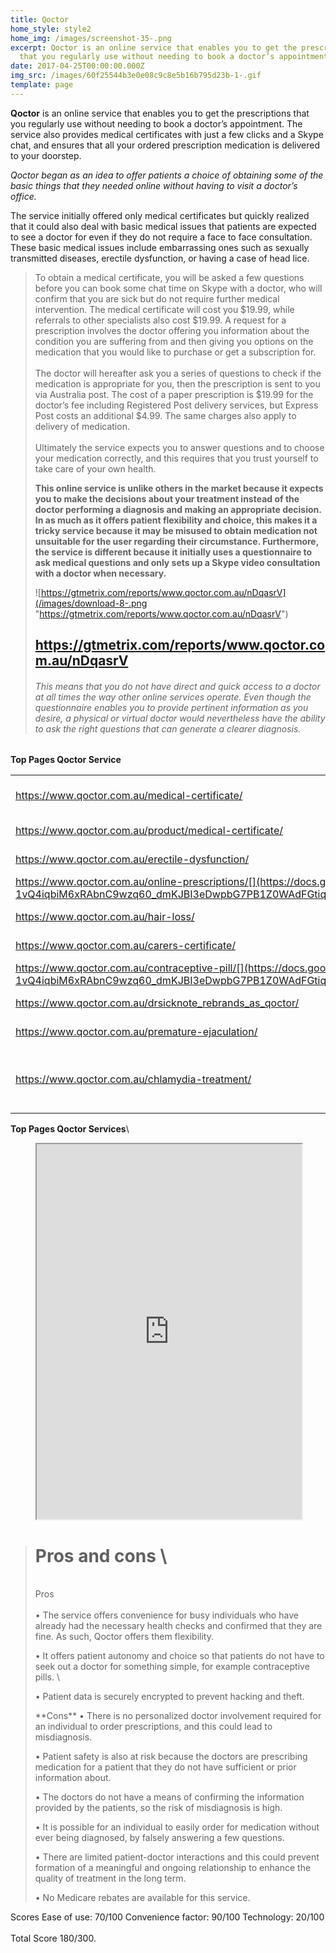 ```yaml
---
title: Qoctor
home_style: style2
home_img: /images/screenshot-35-.png
excerpt: Qoctor is an online service that enables you to get the prescriptions
  that you regularly use without needing to book a doctor’s appointment.
date: 2017-04-25T00:00:00.000Z
img_src: /images/60f25544b3e0e08c9c8e5b16b795d23b-1-.gif
template: page
---
```

**Qoctor** is an online service that enables you to get the prescriptions that you regularly use without needing to book a doctor’s appointment. The service also provides medical certificates with just a few clicks and a Skype chat, and ensures that all your ordered prescription medication is delivered to your doorstep. 

*Qoctor began as an idea to offer patients a choice of obtaining some of the basic things that they needed online without having to visit a doctor’s office.* 

The service initially offered only medical certificates but quickly realized that it could also deal with basic medical issues that patients are expected to see a doctor for even if they do not require a face to face consultation. These basic medical issues include embarrassing ones such as sexually transmitted diseases, erectile dysfunction, or having a case of head lice. 

>  To obtain a medical certificate, you will be asked a few questions before you can book some chat time on Skype with a doctor, who will confirm that you are sick but do not require further medical intervention. The medical certificate will cost you $19.99, while referrals to other specialists also cost $19.99. A request for a prescription involves the doctor offering you information about the condition you are suffering from and then giving you options on the medication that you would like to purchase or get a subscription for. \
> \
> The doctor will hereafter ask you a series of questions to check if the medication is appropriate for you, then the prescription is sent to you via Australia post. The cost of a paper prescription is $19.99 for the doctor’s fee including Registered Post delivery services, but Express Post costs an additional $4.99. The same charges also apply to delivery of medication. \
> \
> Ultimately the service expects you to answer questions and to choose your medication correctly, and this requires that you trust yourself to take care of your own health. 
>
> **This online service is unlike others in the market because it expects you to make the decisions about your treatment instead of the doctor performing a diagnosis and making an appropriate decision. In as much as it offers patient flexibility and choice, this makes it a tricky service because it may be misused to obtain medication  not unsuitable for the user regarding their circumstance. Furthermore, the service is different because it initially uses a questionnaire to ask medical questions and only sets up a Skype video consultation with a doctor when necessary.** 
>
> ![https://gtmetrix.com/reports/www.qoctor.com.au/nDqasrV](/images/download-8-.png "https://gtmetrix.com/reports/www.qoctor.com.au/nDqasrV")
>
> ## <https://gtmetrix.com/reports/www.qoctor.com.au/nDqasrV>
>
> ###### [](https://gtmetrix.com/reports/www.qoctor.com.au/nDqasrV)This means that you do not have direct and quick access to a doctor at all times the way other online services operate. Even though the questionnaire enables you to provide pertinent information as you desire, a physical or virtual doctor would nevertheless have the ability to ask the right questions that can generate a clearer diagnosis.

**Top Pages Qoctor Service**

|                                                                                                                                                                                            |                                                                                                                                                                                     |
| ------------------------------------------------------------------------------------------------------------------------------------------------------------------------------------------ | ----------------------------------------------------------------------------------------------------------------------------------------------------------------------------------- |
| https://www.qoctor.com.au/medical-certificate/                                                                                                                                             | [online medical certificate](https://docs.google.com/spreadsheets/d/e/2PACX-1vQ4iqbiM6xRAbnC9wzq60_dmKJBI3eDwpbG7PB1Z0WAdFGtiqHV8Y6uOHkOR5DkMlTbjLebhcjSCtSJ/pubhtml)               |
| https://www.qoctor.com.au/product/medical-certificate/                                                                                                                                     | [medical certificate](https://docs.google.com/spreadsheets/d/e/2PACX-1vQ4iqbiM6xRAbnC9wzq60_dmKJBI3eDwpbG7PB1Z0WAdFGtiqHV8Y6uOHkOR5DkMlTbjLebhcjSCtSJ/pubhtml)                      |
| https://www.qoctor.com.au/erectile-dysfunction/                                                                                                                                            | [buy viagra online](https://docs.google.com/spreadsheets/d/e/2PACX-1vQ4iqbiM6xRAbnC9wzq60_dmKJBI3eDwpbG7PB1Z0WAdFGtiqHV8Y6uOHkOR5DkMlTbjLebhcjSCtSJ/pubhtml)                        |
| https://www.qoctor.com.au/online-prescriptions/[](https://docs.google.com/spreadsheets/d/e/2PACX-1vQ4iqbiM6xRAbnC9wzq60_dmKJBI3eDwpbG7PB1Z0WAdFGtiqHV8Y6uOHkOR5DkMlTbjLebhcjSCtSJ/pubhtml) | [online doctor](https://docs.google.com/spreadsheets/d/e/2PACX-1vQ4iqbiM6xRAbnC9wzq60_dmKJBI3eDwpbG7PB1Z0WAdFGtiqHV8Y6uOHkOR5DkMlTbjLebhcjSCtSJ/pubhtml)                            |
| https://www.qoctor.com.au/hair-loss/                                                                                                                                                       | [buy propecia online](https://docs.google.com/spreadsheets/d/e/2PACX-1vQ4iqbiM6xRAbnC9wzq60_dmKJBI3eDwpbG7PB1Z0WAdFGtiqHV8Y6uOHkOR5DkMlTbjLebhcjSCtSJ/pubhtml)                      |
| https://www.qoctor.com.au/carers-certificate/                                                                                                                                              | [carers certificate](https://docs.google.com/spreadsheets/d/e/2PACX-1vQ4iqbiM6xRAbnC9wzq60_dmKJBI3eDwpbG7PB1Z0WAdFGtiqHV8Y6uOHkOR5DkMlTbjLebhcjSCtSJ/pubhtml)                       |
| https://www.qoctor.com.au/contraceptive-pill/[](https://docs.google.com/spreadsheets/d/e/2PACX-1vQ4iqbiM6xRAbnC9wzq60_dmKJBI3eDwpbG7PB1Z0WAdFGtiqHV8Y6uOHkOR5DkMlTbjLebhcjSCtSJ/pubhtml)   | [contraceptive pill australia](https://docs.google.com/spreadsheets/d/e/2PACX-1vQ4iqbiM6xRAbnC9wzq60_dmKJBI3eDwpbG7PB1Z0WAdFGtiqHV8Y6uOHkOR5DkMlTbjLebhcjSCtSJ/pubhtml)             |
| https://www.qoctor.com.au/drsicknote_rebrands_as_qoctor/                                                                                                                                   | [doctors sick note](https://docs.google.com/spreadsheets/d/e/2PACX-1vQ4iqbiM6xRAbnC9wzq60_dmKJBI3eDwpbG7PB1Z0WAdFGtiqHV8Y6uOHkOR5DkMlTbjLebhcjSCtSJ/pubhtml)                        |
| https://www.qoctor.com.au/premature-ejaculation/                                                                                                                                           | [buy dapoxetine](https://docs.google.com/spreadsheets/d/e/2PACX-1vQ4iqbiM6xRAbnC9wzq60_dmKJBI3eDwpbG7PB1Z0WAdFGtiqHV8Y6uOHkOR5DkMlTbjLebhcjSCtSJ/pubhtml)                           |
| https://www.qoctor.com.au/chlamydia-treatment/                                                                                                                                             | [buy chlamydia treatment online australia](https://docs.google.com/spreadsheets/d/e/2PACX-1vQ4iqbiM6xRAbnC9wzq60_dmKJBI3eDwpbG7PB1Z0WAdFGtiqHV8Y6uOHkOR5DkMlTbjLebhcjSCtSJ/pubhtml) |

**Top Pages Qoctor Services**\

<figure class="video_container">
<iframe width="100%" height="600px" src="https://docs.google.com/spreadsheets/d/e/2PACX-1vQ4iqbiM6xRAbnC9wzq60_dmKJBI3eDwpbG7PB1Z0WAdFGtiqHV8Y6uOHkOR5DkMlTbjLebhcjSCtSJ/pubhtml?widget=true&amp;headers=false"></iframe>
</figure>

> # Pros and cons \
> \
> Pros  \
> \
> •	The service offers convenience for busy individuals who have already had the necessary health checks and confirmed that they are fine. As such, Qoctor offers them flexibility. 
>
> •	It offers patient autonomy and choice so that patients do not have to seek out a doctor for something simple, for example contraceptive pills. \
>
> •	Patient data is securely encrypted to prevent hacking and theft.
>
> \*\*Cons\*\* 
> •	There is no personalized doctor involvement required for an individual to order prescriptions, and this could lead to misdiagnosis. 
>
> •	Patient safety is also at risk because the doctors are prescribing medication for a patient that they do not have sufficient or prior information about. 
>
> •	The doctors do not have a means of confirming the information provided by the patients, so the risk of misdiagnosis is high. 
>
> •	It is possible for an individual to easily order for medication without ever being diagnosed, by falsely answering a few questions. 
>
> •	There are limited patient-doctor interactions and this could prevent formation of a meaningful and ongoing relationship to enhance the quality of treatment in the long term. 
>
> •	No Medicare rebates are available for this service. 

Scores  Ease of use: 70/100 
Convenience factor: 90/100
Technology: 20/100\
\
Total Score 180/300.